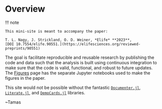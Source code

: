# Overview

!!! note

    This mini-site is meant to accompany the paper:

    T. L. Nagy, J. Strickland, O. D. Weiner, *Elife* **2023**, 
    [DOI 10.7554/elife.90551.](https://elifesciences.org/reviewed-preprints/90551)

The goal is facilitate reproducible and reusable research by publishing the code
and data such that the analysis is built using continuous integration to make
sure that the code is valid, functional, and robust to future updates. The
[Figures](@ref) page has the separate Jupyter notebooks used to make the figures
in the paper.

This site would not be possible without the fantastic
[`Documenter.jl`](https://documenter.juliadocs.org/stable/), 
[`Literate.jl`](https://github.com/fredrikekre/Literate.jl), and
[`DemoCards.jl`](https://democards.juliadocs.org/stable/) libraries. 

~Tamas